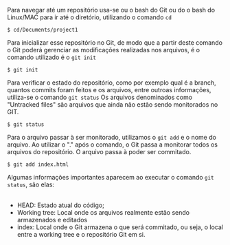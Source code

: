 Para navegar até um repositório usa-se ou o bash do Git ou do o bash do Linux/MAC para ir até o diretório, utilizando o comando `cd`

```
$ cd/Documents/project1
```

Para inicializar esse repositório no Git, de modo que a partir deste comando o Git poderá gerenciar as modificações realizadas nos arquivos, é o comando utilizado é o `git init`

```
$ git init
```

Para verificar o estado do repositório, como por exemplo qual é a branch, quantos commits foram feitos e os arquivos, entre outroas informações, utiliza-se o comando `git status`
Os arquivos denominados como "Untracked files" são arquivos que ainda não estão sendo monitorados no GIT.
```
$ git status
```
Para o arquivo passar à ser monitorado, utilizamos o `git add` e o nome do arquivo. Ao utilizar o "." após o comando, o Git passa a monitorar todos os arquivos do repositório.
O arquivo passa à poder ser commitado.
```
$ git add index.html
```
Algumas informações importantes aparecem ao executar o comando `git status`, são elas:<br><br>
- HEAD: Estado atual do código;
- Working tree: Local onde os arquivos realmente estão sendo armazenados e editados
- index: Local onde o Git armazena o que será commitado, ou seja, o local entre a working tree e o repositório Git em si.
